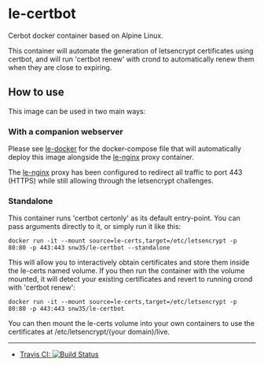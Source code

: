 # le-certbot

Cerbot docker container based on Alpine Linux.

This container will automate the generation of letsencrypt certificates using certbot, and will run 'certbot renew' with crond to automatically renew them when they are close to expiring.

## How to use

This image can be used in two main ways:

### With a companion webserver

Please see [le-docker](https://github.com/snw35/le-docker) for the docker-compose file that will automatically deploy this image alongside the [le-nginx](https://github.com/snw35/le-nginx) proxy container.

The [le-nginx](https://github.com/snw35/le-nginx) proxy has been configured to redirect all traffic to port 443 (HTTPS) while still allowing through the letsencrypt challenges.

### Standalone

This container runs 'certbot certonly' as its default entry-point. You can pass arguments directly to it, or simply run it like this:
```
docker run -it --mount source=le-certs,target=/etc/letsencrypt -p 80:80 -p 443:443 snw35/le-certbot --standalone
```
This will allow you to interactively obtain certificates and store them inside the le-certs named volume. If you then run the container with the volume mounted, it will detect your existing certificates and revert to running crond with 'certbot renew':
```
docker run -it --mount source=le-certs,target=/etc/letsencrypt -p 80:80 -p 443:443 snw35/le-certbot
```
You can then mount the le-certs volume into your own containers to use the certificates at /etc/letsencrypt/(your domain)/live.

***

 * [Travis CI: ![Build Status](https://travis-ci.org/snw35/le-certbot.svg?branch=master)](https://travis-ci.org/snw35/le-certbot)
